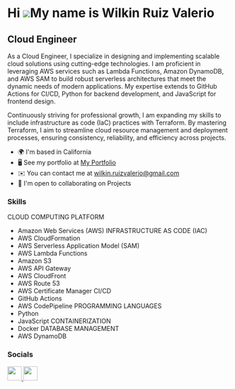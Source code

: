 Hi ![](https://user-images.githubusercontent.com/18350557/176309783-0785949b-9127-417c-8b55-ab5a4333674e.gif)My name is Wilkin Ruiz Valerio
===========================================================================================================================================

Cloud Engineer
-----------------

As a Cloud Engineer, I specialize in designing and implementing scalable cloud solutions using cutting-edge technologies. I am proficient in leveraging AWS services such as Lambda Functions, Amazon DynamoDB, and AWS SAM to build robust serverless architectures that meet the dynamic needs of modern applications. My expertise extends to GitHub Actions for CI/CD, Python for backend development, and JavaScript for frontend design.

Continuously striving for professional growth, I am expanding my skills to include infrastructure as code (IaC) practices with Terraform. By mastering Terraform, I aim to streamline cloud resource management and deployment processes, ensuring consistency, reliability, and efficiency across projects.

* 🌍  I'm based in California
* 🖥️  See my portfolio at [My Portfolio](http://www.wilkinruiz.com)
* ✉️  You can contact me at [wilkin.ruizvalerio@gmail.com](mailto:wilkin.ruizvalerio@gmail.com)
* 🤝  I'm open to collaborating on Projects

### Skills

CLOUD COMPUTING PLATFORM
* Amazon Web Services (AWS)
INFRASTRUCTURE AS CODE (IAC)
* AWS CloudFormation
* AWS Serverless Application Model (SAM)
* AWS Lambda Functions
* Amazon S3
* AWS API Gateway
* AWS CloudFront
* AWS Route 53
* AWS Certificate Manager
CI/CD
* GitHub Actions
* AWS CodePipeline
PROGRAMMING LANGUAGES
* Python
* JavaScript
CONTAINERIZATION
* Docker
DATABASE MANAGEMENT
* AWS DynamoDB

### Socials

<p align="left"> <a href="https://www.github.com/wilscooding" target="_blank" rel="noreferrer"> <picture> <source media="(prefers-color-scheme: dark)" srcset="https://raw.githubusercontent.com/danielcranney/readme-generator/main/public/icons/socials/github-dark.svg" /> <source media="(prefers-color-scheme: light)" srcset="https://raw.githubusercontent.com/danielcranney/readme-generator/main/public/icons/socials/github.svg" /> <img src="https://raw.githubusercontent.com/danielcranney/readme-generator/main/public/icons/socials/github.svg" width="32" height="32" /> </picture> </a> <a href="https://www.linkedin.com/in/wilkin-ruiz/" target="_blank" rel="noreferrer"> <picture> <source media="(prefers-color-scheme: dark)" srcset="https://raw.githubusercontent.com/danielcranney/readme-generator/main/public/icons/socials/linkedin-dark.svg" /> <source media="(prefers-color-scheme: light)" srcset="https://raw.githubusercontent.com/danielcranney/readme-generator/main/public/icons/socials/linkedin.svg" /> <img src="https://raw.githubusercontent.com/danielcranney/readme-generator/main/public/icons/socials/linkedin.svg" width="32" height="32" /> </picture> </a></p>
